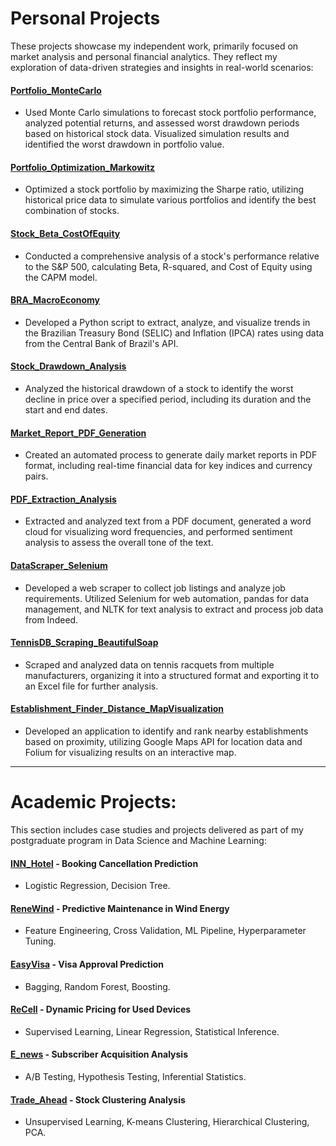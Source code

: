 # Personal Projects
These projects showcase my independent work, primarily focused on market analysis and personal financial analytics. They reflect my exploration of data-driven strategies and insights in real-world scenarios:

#### [Portfolio_MonteCarlo](https://github.com/marcosyuki/Portfolio_MonteCarlo)
* Used Monte Carlo simulations to forecast stock portfolio performance, analyzed potential returns, and assessed worst drawdown periods based on historical stock data. Visualized simulation results and identified the worst drawdown in portfolio value.
  
#### [Portfolio_Optimization_Markowitz](https://github.com/marcosyuki/Portfolio_Optimization_Markowitz)
* Optimized a stock portfolio by maximizing the Sharpe ratio, utilizing historical price data to simulate various portfolios and identify the best combination of stocks.

#### [Stock_Beta_CostOfEquity](https://github.com/marcosyuki/Stock_Beta_CostOfEquity)
* Conducted a comprehensive analysis of a stock's performance relative to the S&P 500, calculating Beta, R-squared, and Cost of Equity using the CAPM model.
  
#### [BRA_MacroEconomy](https://github.com/marcosyuki/BRA_MacroEconomy)
* Developed a Python script to extract, analyze, and visualize trends in the Brazilian Treasury Bond (SELIC) and Inflation (IPCA) rates using data from the Central Bank of Brazil's API.
  
#### [Stock_Drawdown_Analysis](https://github.com/marcosyuki/Stock_Drawdown_Analysis)
* Analyzed the historical drawdown of a stock to identify the worst decline in price over a specified period, including its duration and the start and end dates.
  
#### [Market_Report_PDF_Generation](https://github.com/marcosyuki/Market_Report_PDF_Generation)
* Created an automated process to generate daily market reports in PDF format, including real-time financial data for key indices and currency pairs.
  
#### [PDF_Extraction_Analysis](https://github.com/marcosyuki/PDF_Extraction_Analysis)
* Extracted and analyzed text from a PDF document, generated a word cloud for visualizing word frequencies, and performed sentiment analysis to assess the overall tone of the text.
  
#### [DataScraper_Selenium](https://github.com/marcosyuki/DataScraper_Selenium)
* Developed a web scraper to collect job listings and analyze job requirements. Utilized Selenium for web automation, pandas for data management, and NLTK for text analysis to extract and process job data from Indeed.
  
#### [TennisDB_Scraping_BeautifulSoap](https://github.com/marcosyuki/TennisDB_Scraping_BeautifulSoap-)
* Scraped and analyzed data on tennis racquets from multiple manufacturers, organizing it into a structured format and exporting it to an Excel file for further analysis.
  
#### [Establishment_Finder_Distance_MapVisualization](https://github.com/marcosyuki/Establishment_Finder_Distance_MapVisualization)
* Developed an application to identify and rank nearby establishments based on proximity, utilizing Google Maps API for location data and Folium for visualizing results on an interactive map. 


-----------------------------------------------
# Academic Projects:

This section includes case studies and projects delivered as part of my postgraduate program in Data Science and Machine Learning:
#### [INN_Hotel](https://github.com/marcosyuki/INN_Hotel) - **Booking Cancellation Prediction**
* Logistic Regression, Decision Tree.

#### [ReneWind](https://github.com/marcosyuki/ReneWind) - **Predictive Maintenance in Wind Energy**
* Feature Engineering, Cross Validation, ML Pipeline, Hyperparameter Tuning.

#### [EasyVisa](https://github.com/marcosyuki/EasyVisa) - **Visa Approval Prediction**
* Bagging, Random Forest, Boosting.

#### [ReCell](https://github.com/marcosyuki/ReCell) - **Dynamic Pricing for Used Devices**
* Supervised Learning, Linear Regression, Statistical Inference.

#### [E_news](https://github.com/marcosyuki/E_news) - **Subscriber Acquisition Analysis**
* A/B Testing, Hypothesis Testing, Inferential Statistics.

#### [Trade_Ahead](https://github.com/marcosyuki/Trade_Ahead) - **Stock Clustering Analysis**
* Unsupervised Learning, K-means Clustering, Hierarchical Clustering, PCA.
